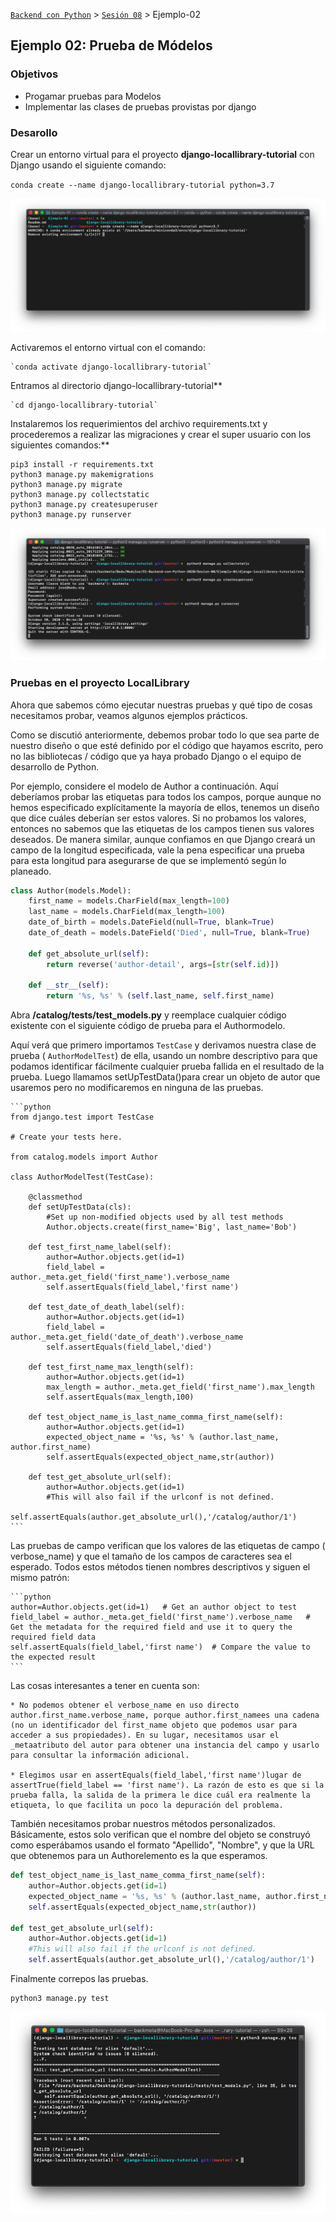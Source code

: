 [`Backend con Python`](../../Readme.md) > [`Sesión 08`](../Readme.md) > Ejemplo-02
## Ejemplo 02: Prueba de Módelos

### Objetivos
- Progamar pruebas para Modelos
- Implementar las clases de pruebas provistas por django


### Desarollo

Crear un entorno virtual para el proyecto **django-locallibrary-tutorial** con Django usando el siguiente comando:

`conda create --name django-locallibrary-tutorial python=3.7`

![](img/1.jpeg)

Activaremos el entorno virtual con el comando:

	`conda activate django-locallibrary-tutorial`

Entramos al directorio django-locallibrary-tutorial**

	`cd django-locallibrary-tutorial`

Instalaremos los requerimientos del archivo requirements.txt y procederemos a realizar las migraciones y crear el super usuario con los siguientes comandos:**

   ```
   pip3 install -r requirements.txt
   python3 manage.py makemigrations
   python3 manage.py migrate
   python3 manage.py collectstatic
   python3 manage.py createsuperuser
   python3 manage.py runserver
   ```
![](img/2.jpeg)

### Pruebas en el proyecto LocalLibrary

Ahora que sabemos cómo ejecutar nuestras pruebas y qué tipo de cosas necesitamos probar, veamos algunos ejemplos prácticos.

Como se discutió anteriormente, debemos probar todo lo que sea parte de nuestro diseño o que esté definido por el código que hayamos escrito, pero no las bibliotecas / código que ya haya probado Django o el equipo de desarrollo de Python.

Por ejemplo, considere el modelo de Author a continuación. Aquí deberíamos probar las etiquetas para todos los campos, porque aunque no hemos especificado explícitamente la mayoría de ellos, tenemos un diseño que dice cuáles deberían ser estos valores. Si no probamos los valores, entonces no sabemos que las etiquetas de los campos tienen sus valores deseados. De manera similar, aunque confiamos en que Django creará un campo de la longitud especificada, vale la pena especificar una prueba para esta longitud para asegurarse de que se implementó según lo planeado.

```python
class Author(models.Model):
    first_name = models.CharField(max_length=100)
    last_name = models.CharField(max_length=100)
    date_of_birth = models.DateField(null=True, blank=True)
    date_of_death = models.DateField('Died', null=True, blank=True)
    
    def get_absolute_url(self):
        return reverse('author-detail', args=[str(self.id)])
    
    def __str__(self):
        return '%s, %s' % (self.last_name, self.first_name)
```	

Abra **/catalog/tests/test_models.py** y reemplace cualquier código existente con el siguiente código de prueba para el Authormodelo.

Aquí verá que primero importamos `TestCase` y derivamos nuestra clase de prueba ( `AuthorModelTest`) de ella, usando un nombre descriptivo para que podamos identificar fácilmente cualquier prueba fallida en el resultado de la prueba. Luego llamamos setUpTestData()para crear un objeto de autor que usaremos pero no modificaremos en ninguna de las pruebas.

	```python
	from django.test import TestCase
	
	# Create your tests here.
	
	from catalog.models import Author
	
	class AuthorModelTest(TestCase):
	
	    @classmethod
	    def setUpTestData(cls):
	        #Set up non-modified objects used by all test methods
	        Author.objects.create(first_name='Big', last_name='Bob')
	
	    def test_first_name_label(self):
	        author=Author.objects.get(id=1)
	        field_label = author._meta.get_field('first_name').verbose_name
	        self.assertEquals(field_label,'first name')
	
	    def test_date_of_death_label(self):
	        author=Author.objects.get(id=1)
	        field_label = author._meta.get_field('date_of_death').verbose_name
	        self.assertEquals(field_label,'died')
	
	    def test_first_name_max_length(self):
	        author=Author.objects.get(id=1)
	        max_length = author._meta.get_field('first_name').max_length
	        self.assertEquals(max_length,100)
	
	    def test_object_name_is_last_name_comma_first_name(self):
	        author=Author.objects.get(id=1)
	        expected_object_name = '%s, %s' % (author.last_name, author.first_name)
	        self.assertEquals(expected_object_name,str(author))
	
	    def test_get_absolute_url(self):
	        author=Author.objects.get(id=1)
	        #This will also fail if the urlconf is not defined.
	        self.assertEquals(author.get_absolute_url(),'/catalog/author/1')
	```

Las pruebas de campo verifican que los valores de las etiquetas de campo ( verbose_name) y que el tamaño de los campos de caracteres sea el esperado. Todos estos métodos tienen nombres descriptivos y siguen el mismo patrón:

	```python
	author=Author.objects.get(id=1)   # Get an author object to test
	field_label = author._meta.get_field('first_name').verbose_name   # Get the metadata for the required field and use it to query the required field data
	self.assertEquals(field_label,'first name')  # Compare the value to the expected result
	```
Las cosas interesantes a tener en cuenta son:

	* No podemos obtener el verbose_name en uso directo author.first_name.verbose_name, porque author.first_namees una cadena (no un identificador del first_name objeto que podemos usar para acceder a sus propiedades). En su lugar, necesitamos usar el _metaatributo del autor para obtener una instancia del campo y usarlo para consultar la información adicional.
	
	* Elegimos usar en assertEquals(field_label,'first name')lugar de assertTrue(field_label == 'first name'). La razón de esto es que si la prueba falla, la salida de la primera le dice cuál era realmente la etiqueta, lo que facilita un poco la depuración del problema.

También necesitamos probar nuestros métodos personalizados. Básicamente, estos solo verifican que el nombre del objeto se construyó como esperábamos usando el formato "Apellido", "Nombre", y que la URL que obtenemos para un Authorelemento es la que esperamos.

```python
def test_object_name_is_last_name_comma_first_name(self):
    author=Author.objects.get(id=1)
    expected_object_name = '%s, %s' % (author.last_name, author.first_name)
    self.assertEquals(expected_object_name,str(author))
        
def test_get_absolute_url(self):
    author=Author.objects.get(id=1)
    #This will also fail if the urlconf is not defined.
    self.assertEquals(author.get_absolute_url(),'/catalog/author/1')
```
Finalmente correpos  las pruebas. 

```console
python3 manage.py test
```

![](img/3.png)


